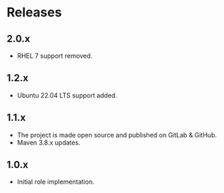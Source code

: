 # Releases

## 2.0.x

- RHEL 7 support removed.

## 1.2.x

- Ubuntu 22.04 LTS support added.

## 1.1.x

- The project is made open source and published on GitLab & GitHub.
- Maven 3.8.x updates.

## 1.0.x

- Initial role implementation.
